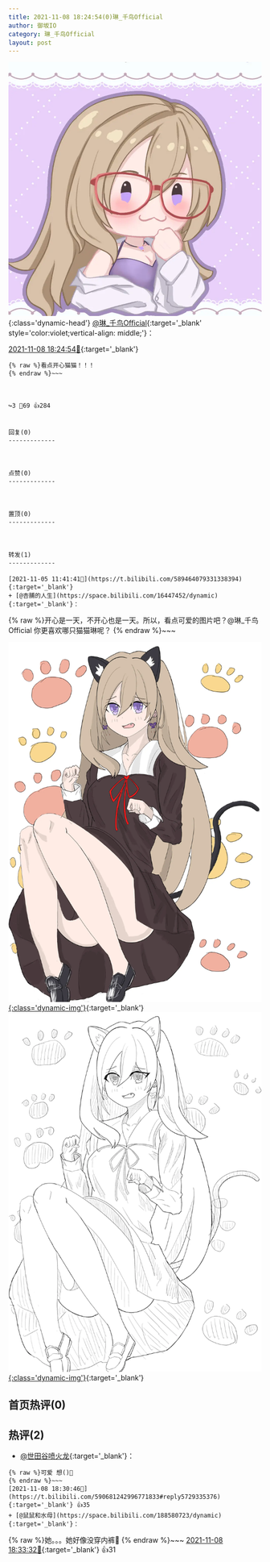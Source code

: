 ```yaml
---
title: 2021-11-08 18:24:54(0)琳_千鸟Official
author: 御坂IO
category: 琳_千鸟Official
layout: post
---
```


![img](/images/c0a88f85ebd0d056f37b114e0748e69556c8b488.jpg){:class='dynamic-head'}
[@琳_千鸟Official](https://space.bilibili.com/1620923329/dynamic){:target='_blank' style='color:violet;vertical-align: middle;'}：

[2021-11-08 18:24:54🔗](https://t.bilibili.com/590681242996771833){:target='_blank'}

~~~
{% raw %}看点开心猫猫！！！
{% endraw %}~~~



↪️3 💬69 👍284


回复(0)
-------------



点赞(0)
-------------



置顶(0)
-------------



转发(1)
-------------

[2021-11-05 11:41:41🔗](https://t.bilibili.com/589464079331338394){:target='_blank'}
+ [@杏脯的人生](https://space.bilibili.com/16447452/dynamic){:target='_blank'}：
~~~
{% raw %}开心是一天，不开心也是一天。所以，看点可爱的图片吧？@琳_千鸟Official 你更喜欢哪只猫猫琳呢？
{% endraw %}~~~


[![img](/images/472f10d965eca1d33e2c4354364f75507836b739.png){:class='dynamic-img'}](/images/472f10d965eca1d33e2c4354364f75507836b739.png){:target='_blank'}
[![img](/images/b851c7f619346eafbaf5ceae66d48507e79848b9.png){:class='dynamic-img'}](/images/b851c7f619346eafbaf5ceae66d48507e79848b9.png){:target='_blank'}




首页热评(0)
-------------



热评(2)
-------------

+ [@世田谷喷火龙](https://space.bilibili.com/394616/dynamic){:target='_blank'}：
~~~
{% raw %}可爱 想()🥵
{% endraw %}~~~
[2021-11-08 18:30:46🔗](https://t.bilibili.com/590681242996771833#reply5729335376){:target='_blank'} 👍35
+ [@鼠鼠和水母](https://space.bilibili.com/188580723/dynamic){:target='_blank'}：
~~~
{% raw %}她。。。她好像没穿内裤🤤
{% endraw %}~~~
[2021-11-08 18:33:32🔗](https://t.bilibili.com/590681242996771833#reply5729350755){:target='_blank'} 👍31


